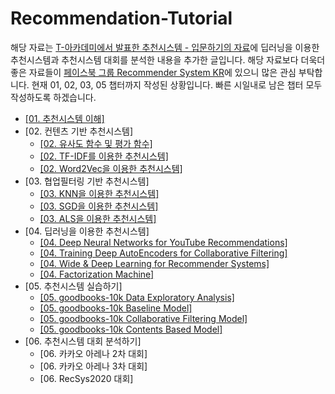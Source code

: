 # Recommendation-Tutorial

해당 자료는 [T-아카데미에서 발표한 추천시스템 - 입문하기의 자료](https://github.com/choco9966/T-academy-Recommendation)에 딥러닝을 이용한 추천시스템과 추천시스템 대회를 분석한 내용을 추가한 글입니다. 해당 자료보다 더욱더 좋은 자료들이 [페이스북 그룹 Recommender System KR](https://www.facebook.com/groups/2611614312273351)에 있으니 많은 관심 부탁합니다. 현재 01, 02, 03, 05 챕터까지 작성된 상황입니다. 빠른 시일내로 남은 챕터 모두 작성하도록 하겠습니다. 

- [[01. 추천시스템 이해]](https://eda-ai-lab.tistory.com/522)
- [02. 컨텐츠 기반 추천시스템]
  - [[02. 유사도 함수 및 평가 함수]](https://eda-ai-lab.tistory.com/524)
  - [[02. TF-IDF를 이용한 추천시스템]](https://eda-ai-lab.tistory.com/525)
  - [[02. Word2Vec을 이용한 추천시스템]](https://eda-ai-lab.tistory.com/526)
- [03. 협업필터링 기반 추천시스템]
  - [[03. KNN을 이용한 추천시스템]](https://eda-ai-lab.tistory.com/527)
  - [[03. SGD을 이용한 추천시스템]](https://eda-ai-lab.tistory.com/528)
  - [[03. ALS을 이용한 추천시스템]](https://eda-ai-lab.tistory.com/529)
- [04. 딥러닝을 이용한 추천시스템]
  - [[04. Deep Neural Networks for YouTube Recommendations]](https://eda-ai-lab.tistory.com/530)
  - [[04. Training Deep AutoEncoders for Collaborative Filtering]](https://eda-ai-lab.tistory.com/531)
  - [[04. Wide & Deep Learning for Recommender Systems]](https://eda-ai-lab.tistory.com/532)
  - [[04. Factorization Machine]](https://eda-ai-lab.tistory.com/533)
- [05. 추천시스템 실습하기]
  - [[05. goodbooks-10k Data Exploratory Analysis]](https://www.kaggle.com/chocozzz/01-goodbooks-10k-data-exploratory-analysis)
  - [[05. goodbooks-10k Baseline Model]](https://www.kaggle.com/chocozzz/02-goodbooks-10k-baseline-model)
  - [[05. goodbooks-10k Collaborative Filtering Model]](https://www.kaggle.com/chocozzz/03-goodbooks-10k-collaborative-filtering-model)
  - [[05. goodbooks-10k Contents Based Model]](https://www.kaggle.com/chocozzz/04-goodbooks-10k-contents-based-model)
- [06. 추천시스템 대회 분석하기]
  - [06. 카카오 아레나 2차 대회]
  - [06. 카카오 아레나 3차 대회]
  - [06. RecSys2020 대회]